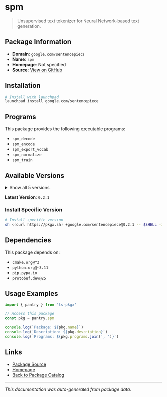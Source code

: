# spm

> Unsupervised text tokenizer for Neural Network-based text generation.

## Package Information

- **Domain**: `google.com/sentencepiece`
- **Name**: `spm`
- **Homepage**: Not specified
- **Source**: [View on GitHub](https://github.com/pkgxdev/pantry/tree/main/projects/google.com/sentencepiece/package.yml)

## Installation

```bash
# Install with launchpad
launchpad install google.com/sentencepiece
```

## Programs

This package provides the following executable programs:

- `spm_decode`
- `spm_encode`
- `spm_export_vocab`
- `spm_normalize`
- `spm_train`

## Available Versions

<details>
<summary>Show all 5 versions</summary>

- `0.2.1`, `0.2.0`, `0.1.99`, `0.1.98`, `0.1.97`

</details>

**Latest Version**: `0.2.1`

### Install Specific Version

```bash
# Install specific version
sh <(curl https://pkgx.sh) +google.com/sentencepiece@0.2.1 -- $SHELL -i
```

## Dependencies

This package depends on:

- `cmake.org@^3`
- `python.org@~3.11`
- `pip.pypa.io`
- `protobuf.dev@25`

## Usage Examples

```typescript
import { pantry } from 'ts-pkgx'

// Access this package
const pkg = pantry.spm

console.log(`Package: ${pkg.name}`)
console.log(`Description: ${pkg.description}`)
console.log(`Programs: ${pkg.programs.join(', ')}`)
```

## Links

- [Package Source](https://github.com/pkgxdev/pantry/tree/main/projects/google.com/sentencepiece/package.yml)
- [Homepage](#)
- [Back to Package Catalog](../../../package-catalog.md)

---

*This documentation was auto-generated from package data.*
